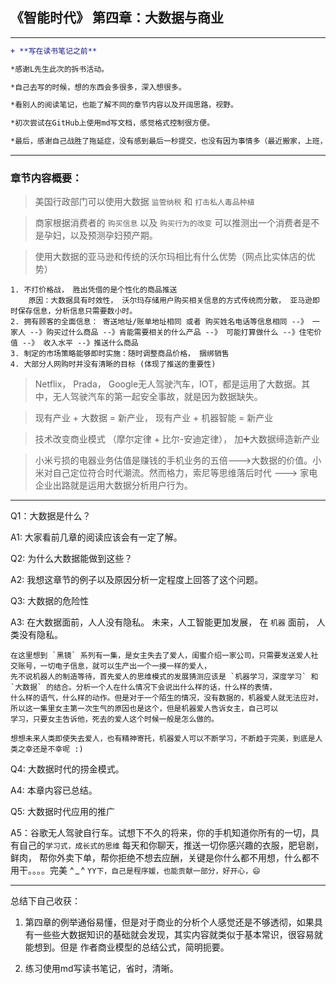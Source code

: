 ## 《智能时代》 第四章：大数据与商业 ##

*****
```diff    
+ **写在读书笔记之前**

*感谢L先生此次的拆书活动。

*自己去写的时候，想的东西会多很多，深入想很多。

*看别人的阅读笔记，也能了解不同的章节内容以及开阔思路，视野。

*初次尝试在GitHub上使用md写文档，感觉格式控制很方便。

*最后，感谢自己战胜了拖延症，没有感到最后一秒提交，也没有因为事情多（最近搬家，上班，忙毕业）而忘记。 Nice！:)
```
*****


### 章节内容概要： ###

>美国行政部门可以使用大数据 `监管纳税` 和 `打击私人毒品种植`

>商家根据消费者的 `购买信息` 以及 `购买行为的改变` 可以推测出一个消费者是不是孕妇，以及预测孕妇预产期。

>使用大数据的亚马逊和传统的沃尔玛相比有什么优势（网点比实体店的优势）

    1. 不打价格战， 胜出凭借的是个性化的商品推送
        原因：大数据具有时效性， 沃尔玛存储用户购买相关信息的方式传统而分散， 亚马逊即时保存信息，分析信息只需要数小时。
    2. 拥有顾客的全面信息： 寄送地址/账单地址相同 或者 购买姓名电话等信息相同 --》 一家人 --》购买过什么商品 --》肯能需要相关的什么产品 --》 可能打算做什么 --》住宅价值 --》 收入水平 --》推送什么商品
    3. 制定的市场策略能够即时实施：随时调整商品价格， 捆绑销售
    4. 大部分人网购时并没有清晰的目标 (体现了推送的重要性)

> Netflix， Prada， Google无人驾驶汽车，IOT，都是运用了大数据。其中，无人驾驶汽车的第一起安全事故，就是因为数据缺失。

> 现有产业 + 大数据 = 新产业， 现有产业 + 机器智能 = 新产业

> 技术改变商业模式 （摩尔定律 + 比尔-安迪定律）， 加➕大数据缔造新产业

> 小米亏损的电器业务估值是赚钱的手机业务的五倍--->大数据的价值。小米对自己定位符合时代潮流。然而格力，索尼等思维落后时代 ---> 家电企业出路就是运用大数据分析用户行为。

***
Q1：大数据是什么？

A1: 大家看前几章的阅读应该会有一定了解。

Q2: 为什么大数据能做到这些？

A2: 我想这章节的例子以及原因分析一定程度上回答了这个问题。


Q3: 大数据的危险性

A3: 在大数据面前，人人没有隐私。
    未来，人工智能更加发展， 在 `机器` 面前， 人类没有隐私。
    
    在这里想到 `黑镜` 系列有一集，是女主失去了爱人，闺蜜介绍一家公司，只需要发送爱人社交账号，一切电子信息，就可以生产出一个一摸一样的爱人，
    先不说机器人的制造等待，首先爱人的思维模式的发展猜测应该是 `机器学习，深度学习` 和 `大数据` 的结合。分析一个人在什么情况下会说出什么样的话，什么样的表情，
    什么样的语气，什么样的动作。但是对于一个陌生的情况，没有数据的，机器爱人就无法应对，所以这一集里女主第一次生气的原因也是这个，但是机器爱人告诉女主，自己可以
    学习，只要女主告诉他，死去的爱人这个时候一般是怎么做的。
    
    想想未来人类即使失去爱人，也有精神寄托，机器爱人可以不断学习，不断趋于完美，到底是人类之幸还是不幸呢 :)
    
    
Q4: 大数据时代的捞金模式。

A4: 本章内容已总结。

Q5: 大数据时代应用的推广

A5：谷歌无人驾驶自行车。试想下不久的将来，你的手机知道你所有的一切，具有自己的`学习式，成长式的思维` 每天和你聊天，推送一切你感兴趣的衣服，肥皂剧，鲜肉，
帮你外卖下单，帮你拒绝不想去应酬，关键是你什么都不用想，什么都不用干。。。。完美 ^ _ ^
```YY下，自己是程序媛，也能贡献一部分，好开心，😄```

***

总结下自己收获：
1. 第四章的例举通俗易懂，但是对于商业的分析个人感觉还是不够透彻，如果具有一些些大数据知识的基础就会发现，其实内容就类似于基本常识，很容易就能想到。但是
作者商业模型的总结公式，简明扼要。

2. 练习使用md写读书笔记，省时，清晰。
